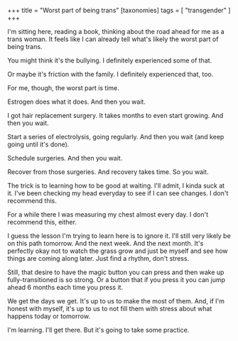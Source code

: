 +++
title = "Worst part of being trans"
[taxonomies]
tags = [ "transgender" ]
+++

I'm sitting here, reading a book, thinking about the road ahead for me as a trans woman. It feels like I can already tell what's likely the worst part of being trans.

You might think it's the bullying. I definitely experienced some of that.

Or maybe it's friction with the family. I definitely experienced that, too.

For me, though, the worst part is time.

Estrogen does what it does. And then you wait.

I got hair replacement surgery. It takes months to even start growing. And then you wait.

Start a series of electrolysis, going regularly. And then you wait (and keep going until it's done).

Schedule surgeries. And then you wait.

Recover from those surgeries. And recovery takes time. So you wait.

The trick is to learning how to be good at waiting. I'll admit, I kinda suck at it. I've been checking my head everyday to see if I can see changes. I don't recommend this.

For a while there I was measuring my chest almost every day. I don't recommend this, either.

I guess the lesson I'm trying to learn here is to ignore it. I'll still very likely be on this path tomorrow. And the next week. And the next month. It's perfectly okay not to watch the grass grow and just be myself and see how things are coming along later. Just find a rhythm, don't stress.

Still, that desire to have the magic button you can press and then wake up fully-transitioned is so strong. Or a button that if you press it you can jump ahead 6 months each time you press it.

We get the days we get. It's up to us to make the most of them. And, if I'm honest with myself, it's up to us to not fill them with stress about what happens today or tomorrow.

I'm learning. I'll get there. But it's going to take some practice.
